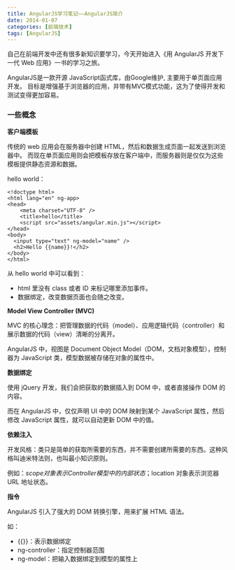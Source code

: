 ```yaml
---
title: AngularJS学习笔记——AngularJS简介
date: 2014-01-07
categories: [前端技术]
tags: [AngularJS]
---
```


自己在前端开发中还有很多新知识要学习，今天开始进入《用 AngularJS 开发下一代 Web 应用》一书的学习之旅。

AngularJS是一款开源 JavaScript函式库，由Google维护, 主要用于单页面应用开发。
目标是增强基于浏览器的应用，并带有MVC模式功能，这为了使得开发和测试变得更加容易。

### 一些概念

**客户端模板**

传统的 web 应用会在服务器中创建 HTML，然后和数据生成页面一起发送到浏览器中。
而现在单页面应用则会把模板存放在客户端中，而服务器则是仅仅为这些模板提供静态资源和数据。

hello world：
```
<!doctype html>
<html lang="en" ng-app>
<head>
	<meta charset="UTF-8" />
	<title>hello</title>
	<script src="assets/angular.min.js"></script>
</head>
<body>
  <input type="text" ng-model="name" />
  <h2>Hello {{name}}!</h2>
</body>
</html>
```

从 hello world 中可以看到：

* html 里没有 class 或者 ID 来标记哪里添加事件。
* 数据绑定，改变数据页面也会随之改变。

**Model View Controller (MVC)**

MVC 的核心理念：把管理数据的代码（model）、应用逻辑代码（controller）和展示数据的代码（view）清晰的分离开。

AngularJS 中，视图是 Document Object Model（DOM，文档对象模型），控制器为 JavaScript 类，模型数据被存储在对象的属性中。

**数据绑定**

使用 jQuery 开发，我们会把获取的数据插入到 DOM 中，或者直接操作 DOM 的内容。

而在 AngularJS 中，仅仅声明 UI 中的 DOM 映射到某个 JavaScript 属性，然后修改 JavaScript 属性，就可以自动更新 DOM 中的值。

**依赖注入**

开发风格：类只是简单的获取所需要的东西，并不需要创建所需要的东西。这种风格叫迪米特法则，也叫最小知识原则。

例如：$scope 对象表示 Controller 模型中的内部状态；$location 对象表示浏览器 URL 地址状态。

**指令**

AngularJS 引入了强大的 DOM 转换引擎，用来扩展 HTML 语法。

如：

* {{}}：表示数据绑定
* ng-controller：指定控制器范围
* ng-model：把输入数据绑定到模型的属性上
